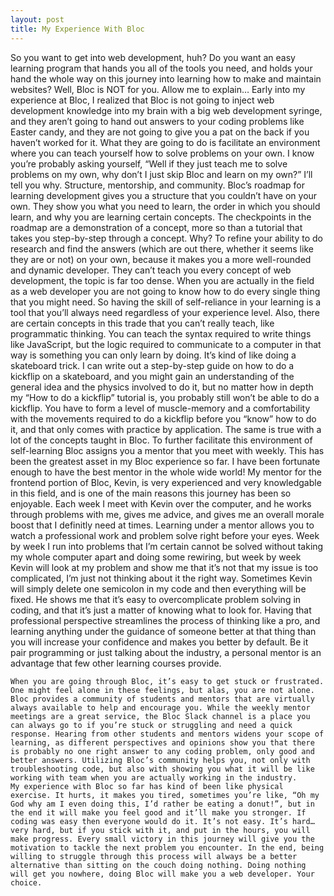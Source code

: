 ```yaml
---
layout: post
title: My Experience With Bloc
---
```


So you want to get into web development, huh? Do you want an easy learning program that hands you all of the tools you need, and holds your hand the whole way on this journey into learning how to make and maintain websites? Well, Bloc is NOT for you. Allow me to explain…
	Early into my experience at Bloc, I realized that Bloc is not going to inject web development knowledge into my brain with a big web development syringe, and they aren’t going to hand out answers to your coding problems like Easter candy, and they are not going to give you a pat on the back if you haven’t worked for it. What they are going to do is facilitate an environment where you can teach yourself how to solve problems on your own. I know you’re probably asking yourself, “Well if they just teach me to solve problems on my own, why don’t I just skip Bloc and learn on my own?” I’ll tell you why. Structure, mentorship, and community.
	Bloc’s roadmap for learning development gives you a structure that you couldn’t have on your own. They show you what you need to learn, the order in which you should learn, and why you are learning certain concepts. The checkpoints in the roadmap are a demonstration of a concept, more so than a tutorial that takes you step-by-step through a concept. Why? To refine your ability to do research and find the answers (which are out there, whether it seems like they are or not) on your own, because it makes you a more well-rounded and dynamic developer. They can’t teach you every concept of web development, the topic is far too dense. When you are actually in the field as a web developer you are not going to know how to do every single thing that you might need. So having the skill of self-reliance in your learning is a tool that you’ll always need regardless of your experience level. Also, there are certain concepts in this trade that you can’t really teach, like programmatic thinking. You can teach the syntax required to write things like JavaScript, but the logic required to communicate to a computer in that way is something you can only learn by doing. It’s kind of like doing a skateboard trick. I can write out a step-by-step guide on how to do a kickflip on a skateboard, and you might gain an understanding of the general idea and the physics involved to do it, but no matter how in depth my “How to do a kickflip” tutorial is, you probably still won’t be able to do a kickflip. You have to form a level of muscle-memory and a comfortability with the movements required to do a kickflip before you “know” how to do it, and that only comes with practice by application. The same is true with a lot of the concepts taught in Bloc.
	To further facilitate this environment of self-learning Bloc assigns you a mentor that you meet with weekly. This has been the greatest asset in my Bloc experience so far. I have been fortunate enough to have the best mentor in the whole wide world! My mentor for the frontend portion of Bloc, Kevin, is very experienced and very knowledgable in this field, and is one of the main reasons  this journey has been so enjoyable. Each week I meet with Kevin over the computer, and he works through problems with me, gives me advice, and gives me an overall morale boost that I definitly need at times. Learning under a mentor allows you to watch a professional work and problem solve right before your eyes. Week by week I run into problems that I’m certain cannot be solved without taking my whole computer apart and doing some rewiring, but week by week Kevin will look at my problem and show me that it’s not that my issue is too complicated, I’m just not thinking about it the right way. Sometimes Kevin will simply delete one semicolon in my code and then everything will be fixed. He shows me that it’s easy to overcomplicate problem solving in coding, and that it’s just a matter of knowing what to look for. Having that professional perspective streamlines the process of thinking like a pro, and learning anything under the guidance of someone better at that thing than you will increase your confidence and makes you better by default. Be it pair programming or just talking about the industry, a personal mentor is an advantage that few other learning courses provide.

	When you are going through Bloc, it’s easy to get stuck or frustrated. One might feel alone in these feelings, but alas, you are not alone. Bloc provides a community of students and mentors that are virtually always available to help and encourage you. While the weekly mentor meetings are a great service, the Bloc Slack channel is a place you can always go to if you’re stuck or struggling and need a quick response. Hearing from other students and mentors widens your scope of learning, as different perspectives and opinions show you that there is probably no one right answer to any coding problem, only good and better answers. Utilizing Bloc’s community helps you, not only with troubleshooting code, but also with showing you what it will be like working with team when you are actually working in the industry.
	My experience with Bloc so far has kind of been like physical exercise. It hurts, it makes you tired, sometimes you’re like, “Oh my God why am I even doing this, I’d rather be eating a donut!”, but in the end it will make you feel good and it’ll make you stronger. If coding was easy then everyone would do it. It’s not easy. It’s hard… very hard, but if you stick with it, and put in the hours, you will make progress. Every small victory in this journey will give you the motivation to tackle the next problem you encounter. In the end, being willing to struggle through this process will always be a better alternative than sitting on the couch doing nothing. Doing nothing will get you nowhere, doing Bloc will make you a web developer. Your choice.
